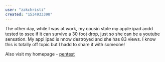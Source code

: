 ```yaml
---
user: "zakchristi"
created: "1534933390"
---
```


The other day, while I was at work, my cousin stole my apple ipad andd tested to ssee if it can survive a 30 foot drop, just so she can be a youtube sensation. My 
appl ipad is nnow destroyed and she has 83 views. I know this is 
totally off topic but I hadd to share it with someone!

Also visit my homepage - <a href="https://mind2021.net/board_Rkyd74/1653">pentest</a>
